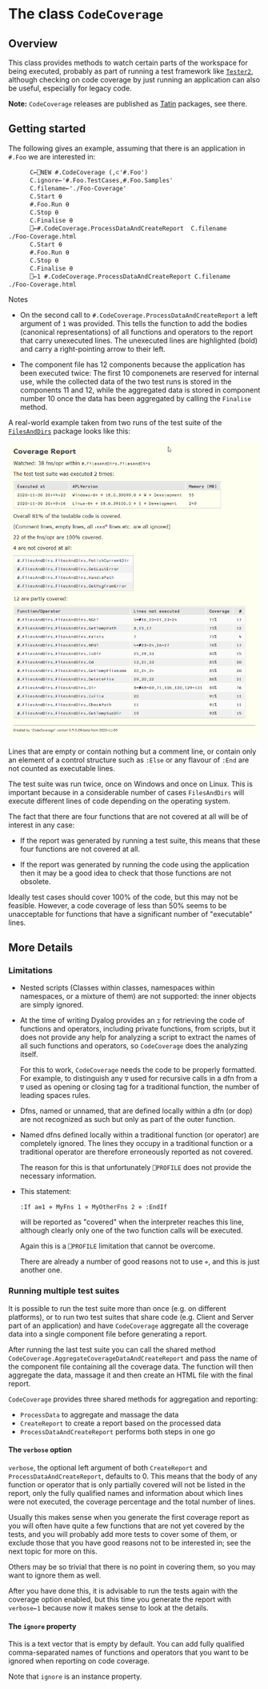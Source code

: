 # The class `CodeCoverage`

## Overview

This class provides methods to watch certain parts of the workspace for being executed, probably as part of running
a test framework like [`Tester2`](https://github.com/aplteam/Tester2 "Link to Tester2 on GitHub"), although checking
on code coverage by just running an application can also be useful, especially for legacy code.

**Note:** `CodeCoverage` releases are published as [Tatin](https://tatin.dev "Link to the principal Tatin Registry") packages, see there.

## Getting started

The following gives an example, assuming that there is an application in `#.Foo` we are interested in:

```
      C←⎕NEW #.CodeCoverage (,⊂'#.Foo')
      C.ignore←'#.Foo.TestCases,#.Foo.Samples'
      C.filename←'./Foo-Coverage'
      C.Start ⍬
      #.Foo.Run ⍬
      C.Stop ⍬
      C.Finalise ⍬
      ⎕←#.CodeCoverage.ProcessDataAndCreateReport  C.filename
./Foo-Coverage.html      
      C.Start ⍬
      #.Foo.Run ⍬
      C.Stop ⍬
      C.Finalise ⍬
      ⎕←1 #.CodeCoverage.ProcessDataAndCreateReport C.filename      
./Foo-Coverage.html      
```

Notes

* On the second call to `#.CodeCoverage.ProcessDataAndCreateReport` a left argument of `1` was provided. This tells the function to add the bodies (canonical representations) of all functions and operators to the report that carry unexecuted lines. The unexecuted lines are highlighted (bold) and carry a right-pointing arrow to their left.

* The component file has 12 components because the application has been executed twice: The first 10 componenets are reserved for internal use, while the collected data of the two test runs is stored in the components 11 and 12, while the aggregated data is stored in component number 10 once the data has been aggregated by calling the `Finalise` method.

A real-world example taken from two runs of the test suite of the [`FilesAndDirs`](https://github.com/aplteam/FilesAndDirs "Link to FilesAndDirs  on GitHub") package looks like this:

![Example](example.png "Example")

Lines that are empty or contain nothing but a comment line, or contain only an element of a control structure such as `:Else` or any flavour of `:End` are not counted as executable lines.

The test suite was run twice, once on Windows and once on Linux. This is important because in a considerable number of cases `FilesAndDirs`  will execute different lines of code depending on the operating system.

The fact that there are four functions that are not covered at all will be of interest in any case:

  * If the report was generated by running a test suite, this means that these four functions are not covered at all.
  
  * If the report was generated by running the code using the application then it may be a good idea to check that those functions are not obsolete.
  
Ideally test cases should cover 100% of the code, but this may not be feasible. However, a code coverage of less than 50% seems to be unacceptable for functions that have a significant number of "executable" lines.



## More Details

### Limitations

* Nested scripts (Classes within classes, namespaces within namespaces, or a mixture of them) are not supported: the inner objects are simply ignored.

* At the time of writing Dyalog provides an `⌶` for retrieving the code of functions and operators, including private functions, from scripts, but it does not provide any help for analyzing a script to extract the names of all such functions and operators, so `CodeCoverage` does the analyzing itself.

  For this to work, `CodeCoverage` needs the code to be properly formatted. For example, to distinguish any `∇`  used for recursive calls in a dfn from a `∇` used as opening or closing tag for a traditional function, the number of leading spaces rules.

* Dfns, named or unnamed, that are defined locally within a dfn (or dop) are not recognized as such but only as part of the outer function.

* Named dfns defined locally within a traditional function (or operator) are completely ignored. The lines they occupy in a traditional function or a traditional operator are therefore erroneously reported as not covered. 

  The reason for this is that unfortunately `⎕PROFILE` does not provide the necessary information.

* This statement:

  ```
  :If a≡1 ⋄ MyFns 1 ⋄ MyOtherFns 2 ⋄ :EndIf
  ```

  will be reported as "covered" when the interpreter reaches this line, although clearly only one of the two function calls will be executed.

  Again this is a `⎕PROFILE` limitation that cannot be overcome.

  There are already a number of good reasons not to use `⋄`, and this is just another one.

### Running multiple test suites

It is possible to run the test suite more than once (e.g. on different platforms), or to run two test suites that share code (e.g. Client and Server part of an application) and have `CodeCoverage` aggregate all the coverage data into a single component file before generating a report.

After running the last test suite you can call the shared method `CodeCoverage.AggregateCoverageDataAndCreateReport` and pass the name of the component file containing all the  coverage data. The function will then aggregate the data, massage it and then create an HTML file with the final report.

`CodeCoverage` provides three shared methods for aggregation and reporting:

* `ProcessData` to aggregate and massage the data
* `CreateReport` to create a report based on the processed data
* `ProcessDataAndCreateReport` performs both steps in one go

#### The `verbose` option

`verbose`, the optional left argument of both `CreateReport` and `ProcessDataAndCreateReport`, defaults to 0. This means that the body of any function or operator that is only partially covered will not be listed in the report, only the fully qualified names and information about which lines were not executed, the coverage percentage and the total number of lines.

Usually this makes sense when you generate the first coverage report as you will often have quite a few functions that are not yet covered by the tests, and you will probably add more tests to cover some of them, or exclude those that you have good reasons not to be interested in; see the next topic for more on this.

Others may be so trivial that there is no point in covering them, so you may want to ignore them as well.

After you have done this, it is advisable to run the tests again with the coverage option enabled, but this time you generate the report with `verbose←1` because now it makes sense to look at the  details.

#### The `ignore` property

This is a text vector that is empty by default. You can add fully qualified comma-separated names of functions and operators that you want to be ignored when reporting on code coverage.

Note that `ignore` is an instance property.

